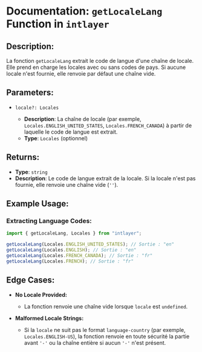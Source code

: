 # Documentation: `getLocaleLang` Function in `intlayer`

## Description:

La fonction `getLocaleLang` extrait le code de langue d'une chaîne de locale. Elle prend en charge les locales avec ou sans codes de pays. Si aucune locale n'est fournie, elle renvoie par défaut une chaîne vide.

## Parameters:

- `locale?: Locales`

  - **Description**: La chaîne de locale (par exemple, `Locales.ENGLISH_UNITED_STATES`, `Locales.FRENCH_CANADA`) à partir de laquelle le code de langue est extrait.
  - **Type**: `Locales` (optionnel)

## Returns:

- **Type**: `string`
- **Description**: Le code de langue extrait de la locale. Si la locale n'est pas fournie, elle renvoie une chaîne vide (`''`).

## Example Usage:

### Extracting Language Codes:

```typescript
import { getLocaleLang, Locales } from "intlayer";

getLocaleLang(Locales.ENGLISH_UNITED_STATES); // Sortie : "en"
getLocaleLang(Locales.ENGLISH); // Sortie : "en"
getLocaleLang(Locales.FRENCH_CANADA); // Sortie : "fr"
getLocaleLang(Locales.FRENCH); // Sortie : "fr"
```

## Edge Cases:

- **No Locale Provided:**

  - La fonction renvoie une chaîne vide lorsque `locale` est `undefined`.

- **Malformed Locale Strings:**
  - Si la `locale` ne suit pas le format `language-country` (par exemple, `Locales.ENGLISH-US`), la fonction renvoie en toute sécurité la partie avant `'-'` ou la chaîne entière si aucun `'-'` n'est présent.
